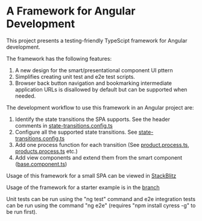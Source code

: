 # A Framework for Angular Development

This project presents a testing-friendly TypeScipt framework for Angular development. 

The framework has the following features:

1. A new design for the smart/presentational component UI pttern
2. Simplifies creating unit test and e2e test scripts.
3. Browser back button navigation and bookmarking intermediate application URLs is disallowed by default but can be supported when needed.

The development workflow to use this framework in an Angular project are:

1. Identify the state transitions the SPA supports. See the header comments in [state-transitions.config.ts](https://github.com/mapteb/framework-for-angular-development/blob/main/src/app/state-transitions-config/state-transitions.config.ts)
2. Configure all the supported state transitions. See [state-transitions.config.ts](https://github.com/mapteb/framework-for-angular-development/blob/main/src/app/state-transitions-config/state-transitions.config.ts)
3. Add one process function for each transition (See [product.process.ts](https://github.com/mapteb/framework-for-angular-development/blob/main/src/app/product/product/product.process.ts), [products.process.ts](https://github.com/mapteb/framework-for-angular-development/blob/main/src/app/product/products/products.process.ts) etc.)
4. Add view components and extend them from the smart component ([base.component.ts](https://github.com/mapteb/framework-for-angular-development/blob/main/src/app/base/base.component.ts))

Usage of this framework for a small SPA can be viewed in [StackBlitz](https://stackblitz.com/edit/angular-ivy-by5htr?file=NOTES.TXT)

Usage of  the framework for a starter example is in the [branch](https://github.com/mapteb/framework-for-angular-development/tree/starter-example)


Unit tests can be run using the "ng test" command and e2e integration tests can be run using the command "ng e2e" (requires "npm install cyress -g" to be run first).